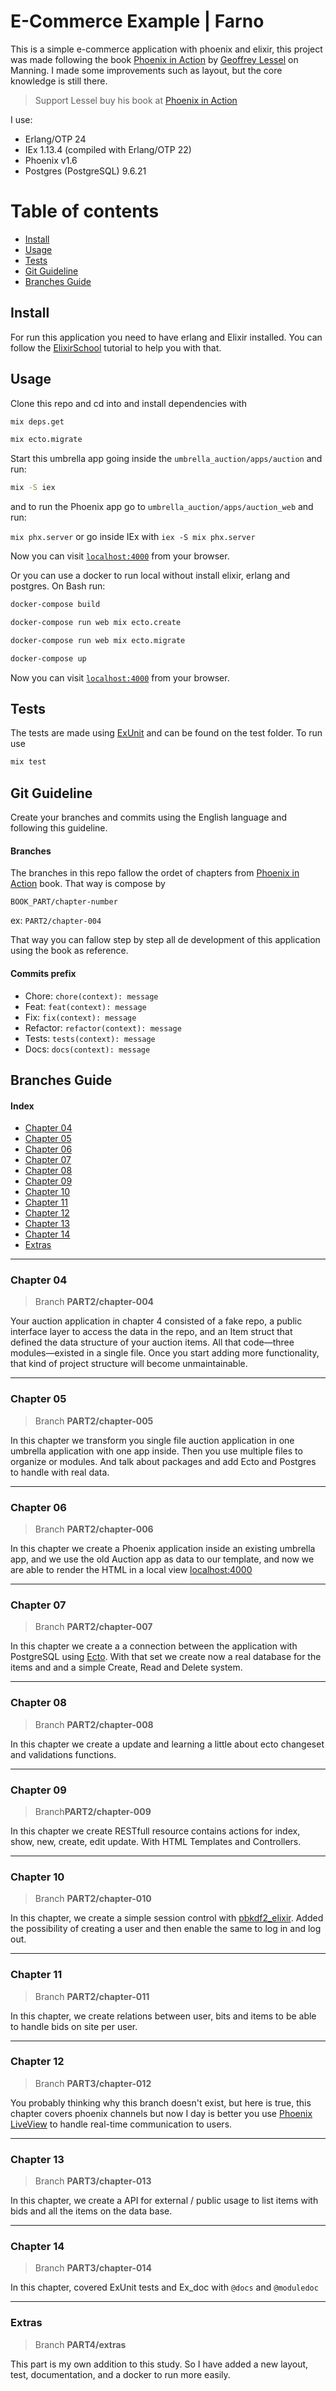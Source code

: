 # E-Commerce Example | Farno

This is a simple e-commerce application with phoenix and elixir, this project was made following the book  [Phoenix in Action](http://phoenixinaction.com) by [Geoffrey Lessel](https://twitter.com/geolessel) on Manning. I made some improvements such as layout, but the core knowledge is still there.

> Support Lessel buy his book at [Phoenix in Action](http://phoenixinaction.com)

I use:

- Erlang/OTP 24
- IEx 1.13.4 (compiled with Erlang/OTP 22)
- Phoenix v1.6
- Postgres (PostgreSQL) 9.6.21

Table of contents
=================

- [Install](#install)
- [Usage](#usage)
- [Tests](#tests)
- [Git Guideline](#git-guideline)
- [Branches Guide](#branches-guide)

## Install

For run this application you need to have erlang and Elixir installed. You can follow the [ElixirSchool](https://elixirschool.com/en/lessons/basics/basics#installing-elixir-1) tutorial to help you with that.  

## Usage

Clone this repo and cd into and install dependencies with

```bash
mix deps.get
```

```bash
mix ecto.migrate
```

Start this umbrella app going inside the `umbrella_auction/apps/auction` and run:

```bash
mix -S iex
```

and to run the Phoenix app go to `umbrella_auction/apps/auction_web` and run:

`mix phx.server` or go inside IEx with `iex -S mix phx.server`

Now you can visit [`localhost:4000`](http://localhost:4000) from your browser.


Or you can use a docker to run local without install elixir, erlang and postgres. On Bash run: 

```bash 
docker-compose build
```

```bash 
docker-compose run web mix ecto.create
```

```bash
docker-compose run web mix ecto.migrate
```

```bash
docker-compose up
```
Now you can visit [`localhost:4000`](http://localhost:4000) from your browser.

## Tests

The tests are made using [ExUnit](https://hexdocs.pm/ex_unit/main/ExUnit.html) and can be found on the test folder. To run use

```bash
mix test
```

## Git Guideline

Create your branches and commits using the English language and following this guideline.

#### Branches

The branches in this repo fallow the ordet of chapters from [Phoenix in Action](http://phoenixinaction.com) book. That way is compose by

`BOOK_PART/chapter-number`

ex: `PART2/chapter-004`

That way you can fallow step by step all de development of this application using the book as reference.

#### Commits prefix

- Chore: `chore(context): message`
- Feat: `feat(context): message`
- Fix: `fix(context): message`
- Refactor: `refactor(context): message`
- Tests: `tests(context): message`
- Docs: `docs(context): message`

## Branches Guide

#### **Index**
- [Chapter 04](#chapter-04)
- [Chapter 05](#chapter-05)
- [Chapter 06](#chapter-06)
- [Chapter 07](#chapter-07)
- [Chapter 08](#chapter-08)
- [Chapter 09](#chapter-09)
- [Chapter 10](#chapter-10)
- [Chapter 11](#chapter-11)
- [Chapter 12](#chapter-12)
- [Chapter 13](#chapter-13)
- [Chapter 14](#chapter-14)
- [Extras](#extras)


---

### Chapter 04

> Branch **PART2/chapter-004**

Your auction application in chapter 4 consisted of a fake repo, a public interface layer
to  access the  data in  the  repo,  and  an  Item  struct  that defined  the  data  structure of
your auction items. All that code—three modules—existed in a single file. Once you
start  adding  more  functionality,  that  kind  of  project  structure  will  become  unmaintainable.

---

### Chapter 05

> Branch **PART2/chapter-005**

In this chapter we transform you single file auction application in one umbrella application with one app inside.
Then you use multiple files to organize or modules. And talk about packages and add Ecto and Postgres to handle with real data.

---

### Chapter 06

> Branch  **PART2/chapter-006**

In this chapter we create a Phoenix application inside an existing umbrella app, and we use the old Auction app as data to our template, and now we are able to render the HTML in a local view [localhost:4000](http://localhost:4000)

---

### Chapter 07

> Branch **PART2/chapter-007**

In this chapter we create a a connection between the application with PostgreSQL using [Ecto](https://hexdocs.pm/ecto/Ecto.html). With that set we create now a real database for the items and and a simple Create, Read and Delete system.

---

###  Chapter 08

> Branch **PART2/chapter-008**

In this chapter we create a update and learning a little about ecto changeset and validations functions.

---

### Chapter 09

> Branch**PART2/chapter-009**

In this chapter we create RESTfull resource contains actions for index, show, new, create, edit update. With HTML Templates and Controllers. 

---

### Chapter 10

> Branch **PART2/chapter-010**

In this chapter, we create a simple session control with [pbkdf2_elixir](https://hex.pm/packages/pbkdf2_elixir). Added the possibility of creating a user and then
enable the same to log in and log out.

---

### Chapter 11

> Branch **PART2/chapter-011**

In this chapter, we create relations between user, bits and items to be able to handle bids on site per user.


---
### Chapter 12

> Branch **PART3/chapter-012**

You probably thinking why this branch doesn't exist, but here is true, this chapter covers phoenix channels but now I day is better you use [Phoenix LiveView](https://hexdocs.pm/phoenix_live_view/Phoenix.LiveView.html) to handle real-time communication to users.

---

### Chapter 13

> Branch **PART3/chapter-013**

In this chapter, we create a API for external / public usage to list items with bids and all the items on the data base.

---


### Chapter 14

> Branch **PART3/chapter-014**

In this chapter, covered ExUnit tests and Ex_doc with `@docs` and `@moduledoc`

---

### Extras

> Branch **PART4/extras**

This part is my own addition to this study. So I have added a new layout, test, documentation, and a docker to run more easily.
